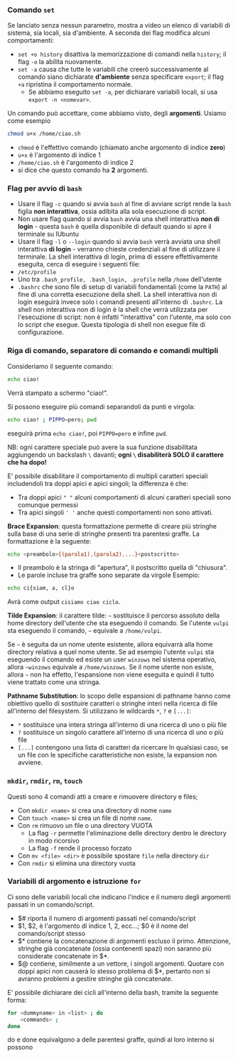 ### Comando `set`
Se lanciato senza nessun parametro, mostra a video un elenco di variabili di sistema, sia locali, sia d'ambiente. 
A seconda dei flag modifica alcuni comportamenti:
- `set +o history` disattiva la memorizzazione di comandi nella `history`; il flag `-o` la abilita nuovamente.
- `set -a` causa che tutte le variabili che creerò successivamente al comando siano dichiarate **d'ambiente** senza specificare `export`; il flag `+a` ripristina il comportamento normale.
	- Se abbiamo eseguito `set -a`, per dichiarare variabili locali, si usa `export -n <nomevar>`.

Un comando può accettare, come abbiamo visto, degli **argomenti**. Usiamo come esempio
```bash
chmod u+x /home/ciao.sh
```
- `chmod` è l'effettivo comando (chiamato anche argomento di indice **zero**)
- `u+x` è l'argomento di indice 1
- `/home/ciao.sh` è l'argomento di indice 2
- si dice che questo comando ha **2** argomenti.

### Flag per avvio di `bash`
- Usare il flag `-c` quando si avvia `bash` al fine di avviare script rende la `bash` figlia **non interattiva**, ossia adibita alla sola esecuzione di script.
- Non usare flag quando si avvia `bash` avvia una shell interattiva **non di login** - questa `bash` è quella disponibile di default quando si apre il terminale su lUbuntu
- Usare il flag `-l` o `--login` quando si avvia `bash` verrà avviata una shell interattiva **di login** - verranno chieste credenziali al fine di utilizzare il terminale.
La shell interattiva di login, prima di essere effettivamente eseguita, cerca di eseguire i seguenti file:
- `/etc/profile`
- Uno tra `.bash_profile, .bash_login, .profile` nella `/home` dell'utente
- `.bashrc`
che sono file di setup di variabili fondamentali (come la `PATH`) al fine di una corretta esecuzione della shell.
La shell interattiva non di login eseguirà invece solo i comandi presenti all'interno di `.bashrc`.
La shell non interattiva non di login è la shell che verrà utilizzata per l'esecuzione di script: non è infatti "interattiva" con l'utente, ma solo con lo script che esegue. Questa tipologia di shell non esegue file di configurazione. 

### Riga di comando, separatore di comando e comandi multipli

Consideriamo il seguente comando:
```bash
echo ciao!
```
Verrà stampato a schermo "ciao!".

Si possono eseguire più comandi separandoli da punti e virgola:
```bash
echo ciao! ; PIPPO=pero; pwd
```
eseguirà prima `echo ciao!`, poi `PIPPO=pero` e infine `pwd`.

NB: ogni carattere speciale può avere la sua funzione disabilitata aggiungendo un backslash `\` davanti; **ogni `\` disabiliterà SOLO il carattere che ha dopo!**

E' possibile disabilitare il comportamento di multipli caratteri speciali includendoli tra doppi apici e apici singoli; la differenza è che:
- Tra doppi apici `" "` alcuni comportamenti di alcuni caratteri speciali sono comunque permessi
- Tra apici singoli `' '` anche questi comportamenti non sono attivati.

**Brace Expansion**: questa formattazione permette di creare più stringhe sulla base di una serie di stringhe presenti tra parentesi graffe. La formattazione è la seguente:
```bash
echo <preambolo>{(parola1),(parola2),...}<postscritto>
```
- Il preambolo è la stringa di "apertura", il postscritto quella di "chiusura".
- Le parole incluse tra graffe sono separate da virgole
Esempio:
```bash
echo ci{siam, a, cl}o
```
Avrà come output `cisiamo ciao ciclo`.

**Tilde Expansion**: il carattere tilde: `~` sostituisce il percorso assoluto della home directory dell'utente che sta eseguendo il comando. Se l'utente `vulpi` sta eseguendo il comando, `~` equivale a `/home/vulpi`.

Se `~` è seguita da un nome utente esistente, allora equivarrà alla home directory relativa a quel nome utente. Se ad esempio l'utente `vulpi` sta eseguendo il comando ed esiste un user `winzows` nel sistema operativo, allora `~winzows` equivale a `/home/winzows`.
Se il nome utente non esiste, allora `~` non ha effetto, l'espansione non viene eseguita e quindi il tutto viene trattato come una stringa.

**Pathname Substitution**: lo scopo delle espansioni di pathname hanno come obiettivo quello di sostituire caratteri o stringhe interi nella ricerca di file all'interno del filesystem.
Si utilizzano le wildcards `*`, `?` e `[...]`:
- `*` sostituisce una intera stringa all'interno di una ricerca di uno o più file
- `?` sostituisce un singolo carattere all'interno di una ricerca di uno o più file
- `[...]` contengono una lista di caratteri da ricercare
In qualsiasi caso, se un file con le specifiche caratteristiche non esiste, la expansion non avviene.

### `mkdir`, `rmdir`, `rm`, `touch`
Questi sono 4 comandi atti a creare e rimuovere directory e files;
- Con `mkdir <name>` si crea una directory di nome `name`
- Con `touch <name>` si crea un file di nome `name`.
- Con `rm` rimuovo un file o una directory VUOTA
	- La flag `-r` permette l'eliminazione delle directory dentro le directory in modo ricorsivo
	- La flag `-f` rende il processo forzato
- Con `mv <file> <dir>` è possibile spostare `file` nella directory `dir`
- Con `rmdir` si elimina una directory vuota

### Variabili di argomento e istruzione `for`
Ci sono delle variabili locali che indicano l'indice e il numero degli argomenti passati in un comando/script.
- $# riporta il numero di argomenti passati nel comando/script
- $1, $2, è l'argomento di indice 1, 2, ecc...; $0 è il nome del comando/script stesso
- $* contiene la concatenazione di argomenti escluso il primo. Attenzione, stringhe già concatenate (ossia contenenti spazi) non saranno più considerate concatenate in $\*.
- $@ contiene, similmente a un vettore, i singoli argomenti. Quotare con doppi apici non causerà lo stesso problema di $\*, pertanto non si avranno problemi a gestire stringhe già concatenate. 

E' possibile dichiarare dei cicli all'interno della bash, tramite la seguente forma:
```bash
for <dummyname> in <list> ; do
	<commands> ;
done
```

do e done equivalgono a delle parentesi graffe, quindi al loro interno si possono 